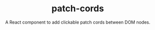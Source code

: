 <div align="center"><h1>patch-cords</h1></div>
<div align="center">A React component to add clickable patch cords between DOM nodes.</div>

